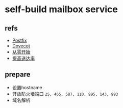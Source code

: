 # self-build mailbox service

## refs

* [Postfix](http://www.postfix.org/)
* [Dovecot](https://www.dovecot.org/)
* [从零开始](http://www.jianshu.com/p/610d9bf0ae8b)
* [提高送达率](http://lomu.me/post/SPF-DKIM-DMARC-PTR)

## prepare

* 设置hostname
* 开放防火墙端口 `25, 465, 587, 110, 995, 143, 993`
* 域名解析